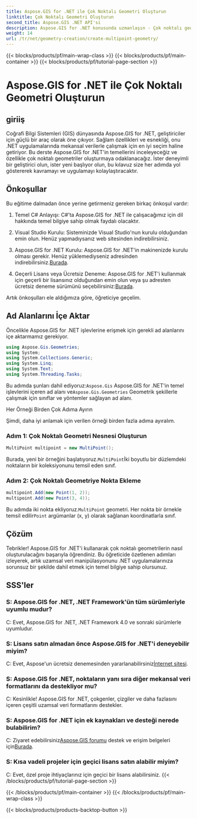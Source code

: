 ```yaml
---
title: Aspose.GIS for .NET ile Çok Noktalı Geometri Oluşturun
linktitle: Çok Noktalı Geometri Oluşturun
second_title: Aspose.GIS .NET API'si
description: Aspose.GIS for .NET konusunda uzmanlaşın - Çok noktalı geometrileri zahmetsizce oluşturmayı öğrenin. Geliştiriciler için kapsamlı eğitim.
weight: 14
url: /tr/net/geometry-creation/create-multipoint-geometry/
---
```


{{< blocks/products/pf/main-wrap-class >}}
{{< blocks/products/pf/main-container >}}
{{< blocks/products/pf/tutorial-page-section >}}

# Aspose.GIS for .NET ile Çok Noktalı Geometri Oluşturun

## giriiş

Coğrafi Bilgi Sistemleri (GIS) dünyasında Aspose.GIS for .NET, geliştiriciler için güçlü bir araç olarak öne çıkıyor. Sağlam özellikleri ve esnekliği, onu .NET uygulamalarında mekansal verilerle çalışmak için en iyi seçim haline getiriyor. Bu derste Aspose.GIS for .NET'in temellerini inceleyeceğiz ve özellikle çok noktalı geometriler oluşturmaya odaklanacağız. İster deneyimli bir geliştirici olun, ister yeni başlıyor olun, bu kılavuz size her adımda yol göstererek kavramayı ve uygulamayı kolaylaştıracaktır.

## Önkoşullar

Bu eğitime dalmadan önce yerine getirmeniz gereken birkaç önkoşul vardır:

1. Temel C# Anlayışı: C#'ta Aspose.GIS for .NET ile çalışacağımız için dil hakkında temel bilgiye sahip olmak faydalı olacaktır.

2. Visual Studio Kurulu: Sisteminizde Visual Studio'nun kurulu olduğundan emin olun. Henüz yapmadıysanız web sitesinden indirebilirsiniz.

3. Aspose.GIS for .NET Kurulu: Aspose.GIS for .NET'in makinenizde kurulu olması gerekir. Henüz yüklemediyseniz adresinden indirebilirsiniz.[Burada](https://releases.aspose.com/gis/net/).

4.  Geçerli Lisans veya Ücretsiz Deneme: Aspose.GIS for .NET'i kullanmak için geçerli bir lisansınız olduğundan emin olun veya şu adresten ücretsiz deneme sürümünü seçebilirsiniz:[Burada](https://releases.aspose.com/).

Artık önkoşulları ele aldığımıza göre, öğreticiye geçelim.

## Ad Alanlarını İçe Aktar

Öncelikle Aspose.GIS for .NET işlevlerine erişmek için gerekli ad alanlarını içe aktarmamız gerekiyor.


```csharp
using Aspose.Gis.Geometries;
using System;
using System.Collections.Generic;
using System.Linq;
using System.Text;
using System.Threading.Tasks;
```

 Bu adımda şunları dahil ediyoruz:`Aspose.Gis` Aspose.GIS for .NET'in temel işlevlerini içeren ad alanı ve`Aspose.Gis.Geometries` Geometrik şekillerle çalışmak için sınıflar ve yöntemler sağlayan ad alanı.

Her Örneği Birden Çok Adıma Ayırın

Şimdi, daha iyi anlamak için verilen örneği birden fazla adıma ayıralım.

### Adım 1: Çok Noktalı Geometri Nesnesi Oluşturun

```csharp
MultiPoint multipoint = new MultiPoint();
```

 Burada, yeni bir örneğini başlatıyoruz.`MultiPoint`İki boyutlu bir düzlemdeki noktaların bir koleksiyonunu temsil eden sınıf.

### Adım 2: Çok Noktalı Geometriye Nokta Ekleme

```csharp
multipoint.Add(new Point(1, 2));
multipoint.Add(new Point(3, 4));
```

 Bu adımda iki nokta ekliyoruz.`MultiPoint` geometri. Her nokta bir örnekle temsil edilir`Point` argümanlar (x, y) olarak sağlanan koordinatlarla sınıf.

## Çözüm

Tebrikler! Aspose.GIS for .NET'i kullanarak çok noktalı geometrilerin nasıl oluşturulacağını başarıyla öğrendiniz. Bu öğreticide özetlenen adımları izleyerek, artık uzamsal veri manipülasyonunu .NET uygulamalarınıza sorunsuz bir şekilde dahil etmek için temel bilgiye sahip olursunuz.

## SSS'ler

### S: Aspose.GIS for .NET, .NET Framework'ün tüm sürümleriyle uyumlu mudur?
C: Evet, Aspose.GIS for .NET, .NET Framework 4.0 ve sonraki sürümlerle uyumludur.

### S: Lisans satın almadan önce Aspose.GIS for .NET'i deneyebilir miyim?
 C: Evet, Aspose'un ücretsiz denemesinden yararlanabilirsiniz[İnternet sitesi](https://purchase.aspose.com/temporary-license/).

### S: Aspose.GIS for .NET, noktaların yanı sıra diğer mekansal veri formatlarını da destekliyor mu?
C: Kesinlikle! Aspose.GIS for .NET, çokgenler, çizgiler ve daha fazlasını içeren çeşitli uzamsal veri formatlarını destekler.

### S: Aspose.GIS for .NET için ek kaynakları ve desteği nerede bulabilirim?
 C: Ziyaret edebilirsiniz[Aspose.GIS forumu](https://forum.aspose.com/c/gis/33) destek ve erişim belgeleri için[Burada](https://reference.aspose.com/gis/net/).

### S: Kısa vadeli projeler için geçici lisans satın alabilir miyim?
C: Evet, özel proje ihtiyaçlarınız için geçici bir lisans alabilirsiniz.
{{< /blocks/products/pf/tutorial-page-section >}}

{{< /blocks/products/pf/main-container >}}
{{< /blocks/products/pf/main-wrap-class >}}

{{< blocks/products/products-backtop-button >}}
